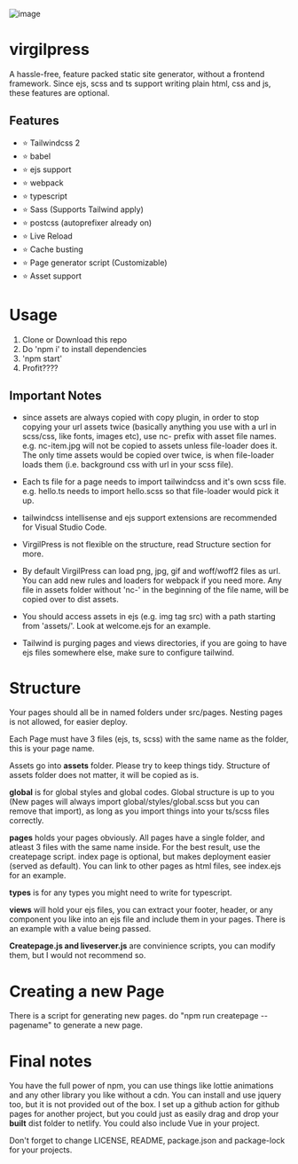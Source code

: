 ![image](https://user-images.githubusercontent.com/45634189/107097038-1d4f2b00-681d-11eb-9e87-ea5ce52b63dc.png)
# virgilpress
A hassle-free, feature packed static site generator, without a frontend framework. Since ejs, scss and ts support writing plain html, css and js, these features are optional.

## Features
- ⭐ Tailwindcss 2
- ⭐ babel
- ⭐ ejs support
- ⭐ webpack
- ⭐ typescript
- ⭐ Sass (Supports Tailwind apply)
- ⭐ postcss (autoprefixer already on)
- ⭐ Live Reload
- ⭐ Cache busting
- ⭐ Page generator script (Customizable)
- ⭐ Asset support

# Usage
1. Clone or Download this repo
2. Do 'npm i' to install dependencies
3. 'npm start'
4. Profit????

## Important Notes
- since assets are always copied with copy plugin, in order to stop copying your url assets twice (basically anything you use with a url in scss/css, like fonts, images etc), use nc- prefix with asset file names. e.g. nc-item.jpg will not be copied to assets unless file-loader does it. The only time assets would be copied over twice, is when file-loader loads them (i.e. background css with url in your scss file).

- Each ts file for a page needs to import tailwindcss and it's own scss file. e.g. hello.ts needs to import hello.scss so that file-loader would pick it up.

- tailwindcss intellisense and ejs support extensions are recommended for Visual Studio Code. 

- VirgilPress is not flexible on the structure, read Structure section for more.

- By default VirgilPress can load png, jpg, gif and woff/woff2 files as url. You can add new rules and loaders for webpack if you need more. Any file in assets folder without 'nc-' in the beginning of the file name, will be copied over to dist assets.

- You should access assets in ejs (e.g. img tag src) with a path starting from 'assets/'. Look at welcome.ejs for an example.

- Tailwind is purging pages and views directories, if you are going to have ejs files somewhere else, make sure to configure tailwind.


# Structure

Your pages should all be in named folders under src/pages. Nesting pages is not allowed, for easier deploy. 

Each Page must have 3 files (ejs, ts, scss) with the same name as the folder, this is your page name. 

Assets go into **assets** folder. Please try to keep things tidy. Structure of assets folder does not matter, it will be copied as is.

**global** is for global styles and global codes. Global structure is up to you (New pages will always import global/styles/global.scss but you can remove that import), as long as you import things into your ts/scss files correctly.

**pages** holds your pages obviously. All pages have a single folder, and atleast 3 files with the same name inside. For the best result, use the createpage script. index page is optional, but makes deployment easier (served as default). You can link to other pages as html files, see index.ejs for an example.

**types** is for any types you might need to write for typescript.

**views** will hold your ejs files, you can extract your footer, header, or any component you like into an ejs file and include them in your pages. There is an example with a value being passed.

**Createpage.js and liveserver.js** are convinience scripts, you can modify them, but I would not recommend so.

# Creating a new Page
There is a script for generating new pages. do "npm run createpage -- pagename" to generate a new page.


# Final notes
You have the full power of npm, you can use things like lottie animations and any other library you like without a cdn. You can install and use jquery too, but it is not provided out of the box.
I set up a github action for github pages for another project, but you could just as easily drag and drop your **built** dist folder to netlify. 
You could also include Vue in your project.

Don't forget to change LICENSE, README, package.json and package-lock for your projects.

